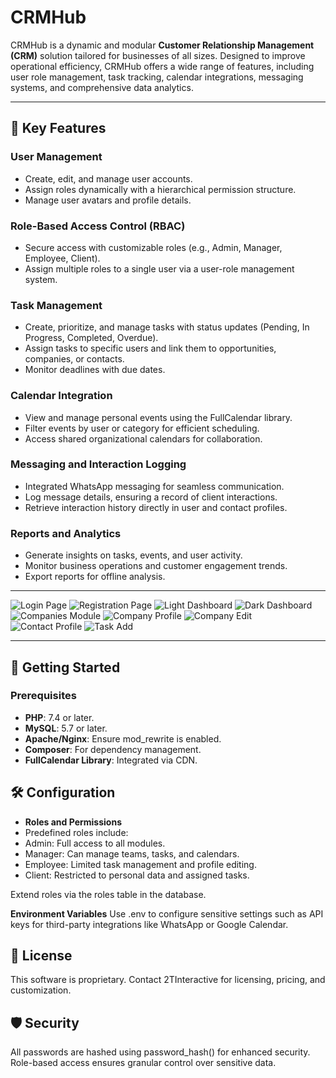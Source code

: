 # CRMHub

CRMHub is a dynamic and modular **Customer Relationship Management (CRM)** solution tailored for businesses of all sizes. Designed to improve operational efficiency, CRMHub offers a wide range of features, including user role management, task tracking, calendar integrations, messaging systems, and comprehensive data analytics.

---

## 🔑 Key Features
### User Management
- Create, edit, and manage user accounts.
- Assign roles dynamically with a hierarchical permission structure.
- Manage user avatars and profile details.

### Role-Based Access Control (RBAC)
- Secure access with customizable roles (e.g., Admin, Manager, Employee, Client).
- Assign multiple roles to a single user via a user-role management system.

### Task Management
- Create, prioritize, and manage tasks with status updates (Pending, In Progress, Completed, Overdue).
- Assign tasks to specific users and link them to opportunities, companies, or contacts.
- Monitor deadlines with due dates.

### Calendar Integration
- View and manage personal events using the FullCalendar library.
- Filter events by user or category for efficient scheduling.
- Access shared organizational calendars for collaboration.

### Messaging and Interaction Logging
- Integrated WhatsApp messaging for seamless communication.
- Log message details, ensuring a record of client interactions.
- Retrieve interaction history directly in user and contact profiles.

### Reports and Analytics
- Generate insights on tasks, events, and user activity.
- Monitor business operations and customer engagement trends.
- Export reports for offline analysis.

---

![Login Page](screenshots/CRMHub-Auth.png)
![Registration Page](screenshots/CRMHub-Auth-Register.png)
![Light Dashboard](screenshots/Dashboard-Light.png)
![Dark Dashboard](screenshots/Dashboard-Dark.png)
![Companies Module](screenshots/Companies-Dark.png)
![Company Profile](screenshots/Companies-Dark-View.png)
![Company Edit](screenshots/Companies-Dark-Edit.png)
![Contact Profile](screenshots/Contact-Light-View.png)
![Task Add](screenshots/Tasks-Dark-Add.png)

---

## 🚀 Getting Started

### Prerequisites
- **PHP**: 7.4 or later.
- **MySQL**: 5.7 or later.
- **Apache/Nginx**: Ensure mod_rewrite is enabled.
- **Composer**: For dependency management.
- **FullCalendar Library**: Integrated via CDN.

## 🛠 Configuration

- **Roles and Permissions**
- Predefined roles include:
- Admin: Full access to all modules.
- Manager: Can manage teams, tasks, and calendars.
- Employee: Limited task management and profile editing.
- Client: Restricted to personal data and assigned tasks.

Extend roles via the roles table in the database.

**Environment Variables**
Use .env to configure sensitive settings such as API keys for third-party integrations like WhatsApp or Google Calendar.

## 📜 License
This software is proprietary.
Contact 2TInteractive for licensing, pricing, and customization.

## 🛡️ Security
All passwords are hashed using password_hash() for enhanced security.
Role-based access ensures granular control over sensitive data.

